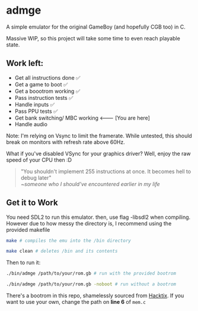 # admge
A simple emulator for the original GameBoy (and hopefully CGB too) in C.

Massive WIP, so this project will take some time to even reach playable state.

## Work left:

- Get all instructions done :white_check_mark:
- Get a game to boot :white_check_mark:
- Get a boootrom working :white_check_mark:
- Pass instruction tests :white_check_mark: 
- Handle inputs :white_check_mark:
- Pass PPU tests :white_check_mark:
- Get bank switching/ MBC working <--- [You are here]
- Handle audio


Note: I'm relying on Vsync to limit the framerate. While untested, this should break on monitors with refresh rate above 60Hz.

What if you've disabled VSync for your graphics driver? Well, enjoy the raw speed of your CPU then :D

> "You shouldn't implement 255 instructions at once. It becomes hell to debug later" <br/>
> _~someone who I should've encountered earlier in my life_

## Get it to Work
You need SDL2 to run this emulator.
then, use flag -libsdl2 when compiling. However due to how messy the directory is, I recommend using the provided makefile
```bash
make # compiles the emu into the /bin directory

make clean # deletes /bin and its contents 
```

Then to run it:
```bash
./bin/admge /path/to/your/rom.gb # run with the provided bootrom

./bin/admge /path/to/your/rom.gb -noboot # run without a bootrom

```


There's a bootrom in this repo, shamelessly sourced from [Hacktix](https://github.com/Hacktix/Bootix). If you want to use your own, change the path on **line 6** of `mem.c`